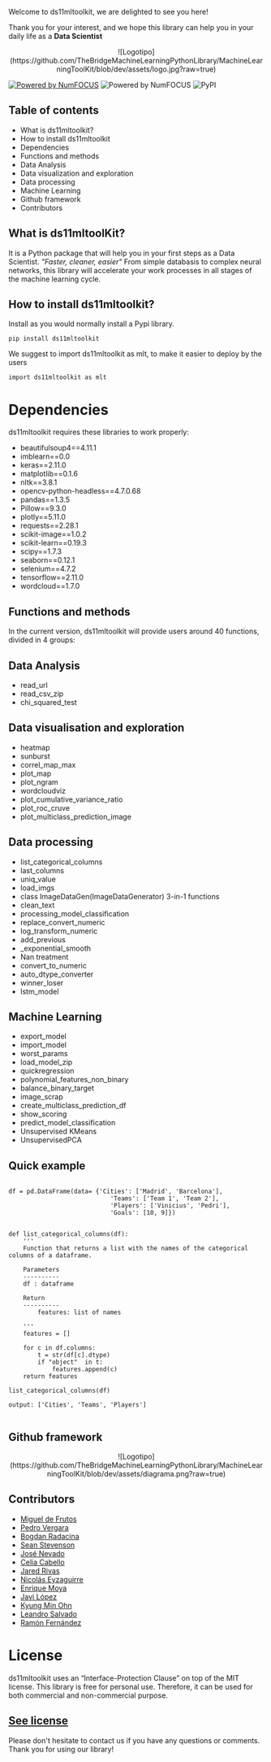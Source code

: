 Welcome to ds11mltoolkit, we are delighted to see you here!

Thank you for your interest, and we hope this library can help you in your daily life as a **Data Scientist**

<center>![Logotipo](https://github.com/TheBridgeMachineLearningPythonLibrary/MachineLearningToolKit/blob/dev/assets/logo.jpg?raw=true)</center>

[![Powered by NumFOCUS](https://img.shields.io/badge/powered%20by-TheBridge-orange.svg?style=flat&colorA=E1523D&colorB=007D8A)](https://www.thebridge.tech/) ![Powered by NumFOCUS](https://img.shields.io/badge/Contributors-13-orange.svg?style=flat&colorA=E1523D&colorB=007D8A) ![PyPI](https://img.shields.io/pypi/v/ds11mltoolkit.svg)

## Table of contents
- What is ds11mltoolkit?
- How to install ds11mltoolkit
- Dependencies
- Functions and methods
 - Data Analysis
 - Data visualization and exploration
 - Data processing
 - Machine Learning
- Github framework
- Contributors

## What is ds11mltoolKit?

It is a Python package that will help you in your first steps as a Data Scientist. *"Faster, cleaner, easier"* From simple databasis to complex neural networks, this library will accelerate your work processes in all stages of the machine learning cycle.

## How to install ds11mltoolkit?

Install as you would normally install a Pypi library.

```
pip install ds11mltoolkit
```

We suggest to import ds11mltoolkit as mlt, to make it easier to deploy by the users

```
import ds11mltoolkit as mlt
```

# Dependencies

ds11mltoolkit requires these libraries to work properly:

- beautifulsoup4==4.11.1
- imblearn==0.0
- keras==2.11.0
- matplotlib==0.1.6
- nltk==3.8.1
- opencv-python-headless==4.7.0.68
- pandas==1.3.5
- Pillow==9.3.0
- plotly==5.11.0
- requests==2.28.1
- scikit-image==1.0.2
- scikit-learn==0.19.3
- scipy==1.7.3
- seaborn==0.12.1
- selenium==4.7.2
- tensorflow==2.11.0
- wordcloud==1.7.0

## Functions and methods

In the current version, ds11mltoolkit will provide users around 40 functions, divided in 4 groups:

## Data Analysis

* read_url
* read_csv_zip
* chi_squared_test

## Data visualisation and exploration

* heatmap
* sunburst
* correl_map_max
* plot_map
* plot_ngram
* wordcloudviz
* plot_cumulative_variance_ratio
* plot_roc_cruve
* plot_multiclass_prediction_image

## Data processing

* list_categorical_columns
* last_columns
* uniq_value
* load_imgs
* class ImageDataGen(ImageDataGenerator) 3-in-1 functions
* clean_text
* processing_model_classification
* replace_convert_numeric
* log_transform_numeric
* add_previous
* _exponential_smooth
* Nan treatment
* convert_to_numeric
* auto_dtype_converter
* winner_loser
* lstm_model

## Machine Learning

* export_model
* import_model
* worst_params
* load_model_zip
* quickregression
* polynomial_features_non_binary
* balance_binary_target
* image_scrap
* create_multiclass_prediction_df
* show_scoring
* predict_model_classification
* Unsupervised KMeans
* UnsupervisedPCA


## Quick example


```

df = pd.DataFrame(data= {'Cities': ['Madrid', 'Barcelona'], 
                            'Teams': ['Team 1', 'Team 2'],
                            'Players': ['Vinicius', 'Pedri'],
                            'Goals': [10, 9]})


def list_categorical_columns(df):
    '''
    Function that returns a list with the names of the categorical columns of a dataframe.

    Parameters
    ----------
    df : dataframe
    
    Return
    ----------
        features: list of names

    '''
    features = []

    for c in df.columns:
        t = str(df[c].dtype)
        if "object"  in t:
            features.append(c)
    return features

list_categorical_columns(df)

output: ['Cities', 'Teams', 'Players']


```

## Github framework

<center>![Logotipo](https://github.com/TheBridgeMachineLearningPythonLibrary/MachineLearningToolKit/blob/dev/assets/diagrama.png?raw=true)</center>

## Contributors

- [Miguel de Frutos](https://github.com/Migueldfr)
- [Pedro Vergara](https://github.com/pericotronic)
- [Bogdan Radacina](https://github.com/BogdanBoyan92)
- [Sean Stevenson](https://github.com/seenstevo)
- [José Nevado](https://github.com/JNevado81)
- [Celia Cabello](https://github.com/celiacnavarro)
- [Jared Rivas](https://github.com/JaredR33)
- [Nicolás Eyzaguirre](https://github.com/NicolasEyzaguirre)
- [Enrique Moya](https://github.com/3Moya)
- [Javi López](https://github.com/javlopsan)
- [Kyung Min Ohn](https://github.com/exAdun)
- [Leandro Salvado](https://github.com/Lean788)
- [Ramón Fernández](https://github.com/RamonFCerezo)

# License

ds11mltoolkit uses an “Interface-Protection Clause” on top of the MIT license. This library is free for personal use. Therefore, it can be used for both commercial and non-commercial purpose. 

[See license](https://github.com/TheBridgeMachineLearningPythonLibrary/MachineLearningToolKit/blob/dev/LICENSE.txt)
---

Please don't hesitate to contact us if you have any questions or comments. Thank you for using our library!